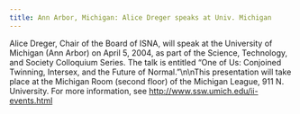 ```yaml
---
title: Ann Arbor, Michigan: Alice Dreger speaks at Univ. Michigan
---
```


Alice Dreger, Chair of the Board of <span class="caps">ISNA</span>, will speak at the University of Michigan (Ann Arbor) on April 5, 2004, as part of the Science, Technology, and Society Colloquium Series. The talk is entitled &#8220;One of Us: Conjoined Twinning, Intersex, and the Future of Normal.&#8221;\n\nThis presentation will take place at the Michigan Room (second floor) of the Michigan League, 911 N. University. For more information, see http://www.ssw.umich.edu/ii-events.html